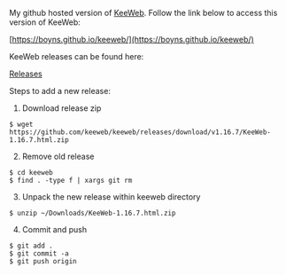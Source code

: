 My github hosted version of [KeeWeb](https://keeweb.info/). Follow the link
below to access this version of KeeWeb:

[https://boyns.github.io/keeweb/](https://boyns.github.io/keeweb/)

KeeWeb releases can be found here:

[Releases](https://github.com/keeweb/keeweb/releases)

Steps to add a new release:

1. Download release zip

````
$ wget https://github.com/keeweb/keeweb/releases/download/v1.16.7/KeeWeb-1.16.7.html.zip
````

2. Remove old release

```
$ cd keeweb
$ find . -type f | xargs git rm
```

3. Unpack the new release within keeweb directory

````
$ unzip ~/Downloads/KeeWeb-1.16.7.html.zip
````

4. Commit and push

````
$ git add .
$ git commit -a
$ git push origin
````
